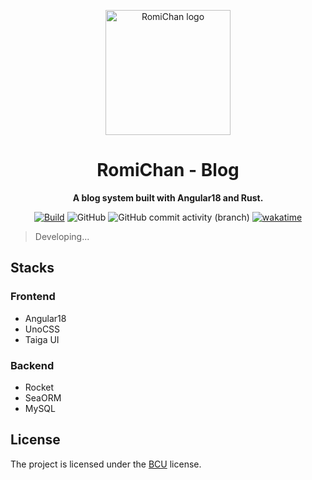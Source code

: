 
<!-- markdownlint-disable -->

<div align="center">

  <a target="_blank" href="https://vndb.org/c90804"><img src="client/public/favicon.ico" alt="RomiChan logo" width="200"></a>

# RomiChan - Blog

**A blog system built with Angular18 and Rust.**

[![Build](https://github.com/BIYUEHU/romichan/actions/workflows/build.yml/badge.svg?branch=main)](https://github.com/BIYUEHU/romichan/actions/workflows/build.yml)
![GitHub](https://img.shields.io/github/license/biyuehu/romichan?color=purple)
![GitHub commit activity (branch)](https://img.shields.io/github/commit-activity/t/biyuehu/romichan/main)
[![wakatime](https://wakatime.com/badge/user/018dc603-712a-4205-a226-d4c9ccd0d02b/project/a2a043a3-ec9d-4fae-b01c-e19ad6eb0011.svg)](https://wakatime.com/badge/user/018dc603-712a-4205-a226-d4c9ccd0d02b/project/a2a043a3-ec9d-4fae-b01c-e19ad6eb0011)

</div>

<!-- markdownlint-enable -->

> Developing...

## Stacks

### Frontend

- Angular18
- UnoCSS
- Taiga UI

### Backend

- Rocket
- SeaORM
- MySQL

## License

The project is licensed under the [BCU](https://github.com/BIYUEHU/ban-chinaman-using) license.
